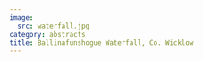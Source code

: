 ```yaml
---
image:
  src: waterfall.jpg
category: abstracts
title: Ballinafunshogue Waterfall, Co. Wicklow
---
```



